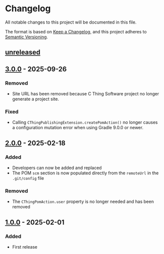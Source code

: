 # Changelog

All notable changes to this project will be documented in this file.

The format is based on [Keep a Changelog](https://keepachangelog.com/en/1.0.0/),
and this project adheres to [Semantic Versioning](https://semver.org/spec/v2.0.0.html).

## [unreleased]

## [3.0.0] - 2025-09-26

### Removed

- Site URL has been removed because C Thing Software project no longer generate
  a project site.

### Fixed

- Calling `CThingPublishingExtension.createPomAction()` no longer causes a configuration
  mutation error when using Gradle 9.0.0 or newer.

## [2.0.0] - 2025-02-18

### Added

- Developers can now be added and replaced
- The POM `scm` section is now populated directly from the `remoteUrl` in the
  `.git/config` file

### Removed

- The `CThingPomAction.user` property is no longer needed and has been removed 

## [1.0.0] - 2025-02-01

### Added

- First release

[unreleased]: https://github.com/cthing/gradle-cthing-publishing/compare/3.0.0...HEAD
[3.0.0]: https://github.com/cthing/gradle-cthing-publishing/releases/tag/3.0.0
[2.0.0]: https://github.com/cthing/gradle-cthing-publishing/releases/tag/2.0.0
[1.0.0]: https://github.com/cthing/gradle-cthing-publishing/releases/tag/1.0.0
